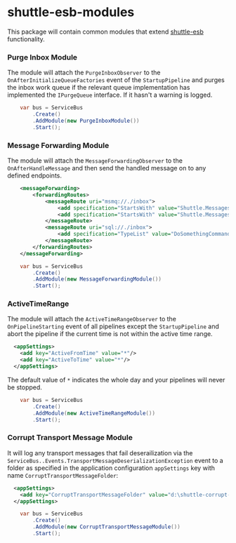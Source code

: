 shuttle-esb-modules
===================

This package will contain common modules that extend [shuttle-esb](https://github.com/Shuttle/shuttle-esb) functionality.

### Purge Inbox Module

The module will attach the `PurgeInboxObserver` to the `OnAfterInitializeQueueFactories` event of the `StartupPipeline` and purges the inbox work queue if the relevant queue implementation has implemented the `IPurgeQueue` interface.  If it hasn't a warning is logged.

```c#
	var bus = ServiceBus
		.Create()
		.AddModule(new PurgeInboxModule())
		.Start();
```

### Message Forwarding Module

The module will attach the `MessageForwardingObserver` to the `OnAfterHandleMessage` and then send the handled message on to any defined endpoints.

```xml
	<messageForwarding>
		<forwardingRoutes>
			<messageRoute uri="msmq://./inbox">
				<add specification="StartsWith" value="Shuttle.Messages1" />
				<add specification="StartsWith" value="Shuttle.Messages2" />
			</messageRoute>
			<messageRoute uri="sql://./inbox">
				<add specification="TypeList" value="DoSomethingCommand" />
			</messageRoute>
		</forwardingRoutes>
	</messageForwarding>
```

```c#
	var bus = ServiceBus
		.Create()
		.AddModule(new MessageForwardingModule())
		.Start();
```

### ActiveTimeRange

The module will attach the `ActiveTimeRangeObserver` to the `OnPipelineStarting` event of all pipelines except the `StartupPipeline` and abort the pipeline if the current time is not within the active time range.

```xml
  <appSettings>
    <add key="ActiveFromTime" value="*"/>
    <add key="ActiveToTime" value="*"/>
  </appSettings>
```

The default value of `*` indicates the whole day and your pipelines will never be stopped.

```c#
	var bus = ServiceBus
		.Create()
		.AddModule(new ActiveTimeRangeModule())
		.Start();
```

### Corrupt Transport Message Module

It will log any transport messages that fail deserailization via the `ServiceBus..Events.TransportMessageDeserializationException` event to a folder as specified in the application configuration `appSettings` key with name `CorruptTransportMessageFolder`:

```xml
  <appSettings>
    <add key="CorruptTransportMessageFolder" value="d:\shuttle-corrupt-messages"/>
  </appSettings>
```

```c#
	var bus = ServiceBus
		.Create()
		.AddModule(new CorruptTransportMessageModule())
		.Start();
```

